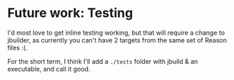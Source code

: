 


# Future work: Testing
I'd most love to get inline testing working, but that will require a change to jbuilder, as currently you can't have 2 targets from the same set of Reason files :(.

For the short term, I think I'll add a `./tests` folder with jbuild & an executable, and call it good.
